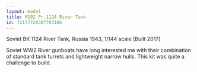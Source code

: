 ```yaml
---
layout: model
title: M192 Pr.1124 River Tank
id: 72177720307703106
---
```


Soviet BK 1124 River Tank, Russia 1943, 1/144 scale [Built 2017]

Soviet WW2 River gunboats have long interested me with their combination of standard tank turrets and lightweight narrow hulls. This kit was quite a challenge to build.


